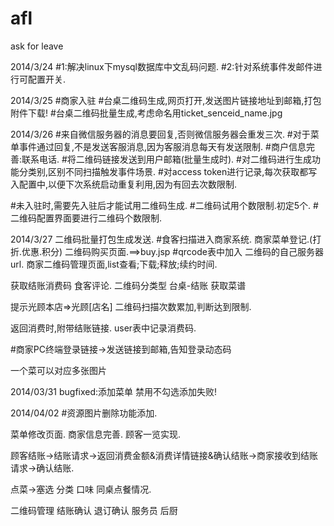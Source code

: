 afl
===

ask for leave


2014/3/24
#1:解决linux下mysql数据库中文乱码问题.
#2:针对系统事件发邮件进行可配置开关.

2014/3/25
#商家入驻
#台桌二维码生成,网页打开,发送图片链接地址到邮箱,打包附件下载!
#台桌二维码批量生成,考虑命名用ticket_senceid_name.jpg

2014/3/26
#来自微信服务器的消息要回复,否则微信服务器会重发三次.
#对于菜单事件通过回复,不是发送客服消息,因为客服消息每天有发送限制.
#商户信息完善:联系电话.
#将二维码链接发送到用户邮箱(批量生成时).
#对二维码进行生成功能分类别,区别不同扫描触发事件场景.
#对access token进行记录,每次获取都写入配置中,以便下次系统启动重复利用,因为有回去次数限制.

#未入驻时,需要先入驻后才能试用二维码生成.
#二维码试用个数限制.初定5个.
#二维码配置界面要进行二维码个数限制.

2014/3/27
二维码批量打包生成发送.
#食客扫描进入商家系统.
商家菜单登记.(打折.优惠.积分)
二维码购买页面.==>buy.jsp
#qrcode表中加入 二维码的自己服务器url.
商家二维码管理页面,list查看;下载;释放;续约时间.

获取结账消费码
食客评论.
二维码分类型     台桌-结账
获取菜谱

提示光顾本店=>光顾[店名]
二维码扫描次数累加,判断达到限制.

返回消费时,附带结账链接.
user表中记录消费码.

#商家PC终端登录链接->发送链接到邮箱,告知登录动态码

一个菜可以对应多张图片


2014/03/31
bugfixed:添加菜单 禁用不勾选添加失败!

2014/04/02
#资源图片删除功能添加.

菜单修改页面.
商家信息完善.
顾客一览实现.

顾客结账->结账请求->返回消费金额&消费详情链接&确认结账->商家接收到结账请求->确认结账.

点菜->塞选 分类 口味 同桌点餐情况.

二维码管理
结账确认
退订确认
服务员
后厨
